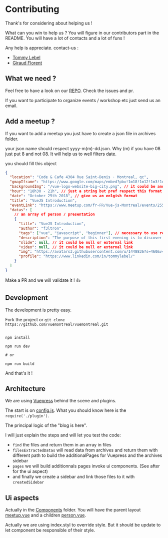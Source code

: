 # Contributing

Thank's for considering about helping us !

What can you win to help us ? You will figure in our contributors part in the README. You will have a lot of contacts and a lot of funs !

Any help is appreciate. contact-us :

- [Tommy Lebel](https://www.linkedin.com/in/tommylebel/)
- [Giraud Florent](https://www.linkedin.com/in/fgiraud42/)

## What we need ?

Feel free to have a look on our [REPO](https://github.com/vuemontreal/vuemontreal/). Check the issues and pr.

If you want to participate to organize events / workshop etc just send us an email.

## Add a meetup ?

If you want to add a meetup you just have to create a json file in archives folder.

your json name should respect yyyy-m(m)-dd.json. Why (m) if you have 08 just put 8 and not 08. It will help us to well filters date.

you should fill this object

```json
{
  "location": "Code & Cafe 4304 Rue Saint-Denis · Montreal, qc",
  "gmapIframe": "https://www.google.com/maps/embed?pb=!1m18!1m12!1m3!1d2795.3883541630685!2d-73.57987!3d45.522389999999994!2m3!1f0!2f0!3f0!3m2!1i1024!2i768!4f13.1!3m3!1m2!1s0x0%3A0x0!2zNDXCsDMxJzIwLjYiTiA3M8KwMzQnNDcuNSJX!5e0!3m2!1sfr!2sca!4v1566585784205!5m2!1sfr!2sca",
  "backgroundImg": "/vue-logo-website-big-city.png", // it could be and https (extern url)
  "hour": "18h30 - 21h", // just a string but pref respect this format
  "date": "October 25th 2018", // give us an enlgish format
  "title": "VueJS Introduction",
  "eventLink": "https://www.meetup.com/fr-FR/Vue-js-Montreal/events/255101915/",
  "datas": [
    // an array of person / presentation
    {
      "title": "VueJS Introduction",
      "author": "f3ltron",
      "tags": ["vue", "javascript", "beginner"], // necessary to use relevant tags because we will have a search with tags later if it's not already here
      "description": "The purpose of this first evening is to discover the advantages of Vue.js. Whether to create an entire application, or to gradually integrate it into an existing application, we will see how Vue.js is a flexible, practical and easy-to-use framework.",
      "slide": null, // it could be null or external link
      "video": null, // it could be null or external link
      "img": "https://avatars3.githubusercontent.com/u/1448836?s=460&v=4", // imgs will have 100 X 100 format
      "profile": "https://www.linkedin.com/in/tommylebel/"
    }
  ]
}
```

Make a PR and we will validate it ! :+1:

## Development

The development is pretty easy.

Fork the project or `git clone https://github.com/vuemontreal/vuemontreal.git`

```

npm install

npm run dev

# or

npm run build
```

And that's it !

## Architecture

We are using [Vuepress](https://v1.vuepress.vuejs.org/) behind the scene and plugins.

The start is on [config.js](https://github.com/vuemontreal/vuemontreal/tree/master/blog/.vuepress/config.js). What you should know here is the
`require('./plugin')`.

The principal logic of the "blog is here".

I will just explain the steps and will let you test the code:

- `find` the files and return them in an array in files
- `filesExtractedDatas` will read data from archives and return them with different path to build the additionalPages for Vuepress and the archives sidebar
- `pages` we will build additionnals pages invoke ui components. (See after for the ui aspect)
- and finally we create a sidebar and link those files to it with `createdSidebar`

## Ui aspects

Actually in the [Components](https://github.com/vuemontreal/vuemontreal/tree/master/blog/.vuepress/components/) folder. You will have the parent layout [meetup.vue](https://github.com/vuemontreal/vuemontreal/tree/master/blog/.vuepress/components/meetup.vue) and a children [person.vue](https://github.com/vuemontreal/vuemontreal/tree/master/blog/.vuepress/components/person.vue).

Actually we are using index.styl to override style. But it should be update to let component be responsible of their style.

